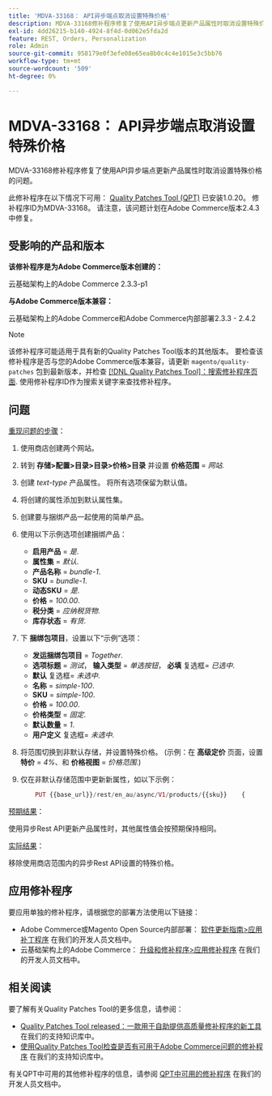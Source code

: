 ```yaml
---
title: 'MDVA-33168： API异步端点取消设置特殊价格'
description: MDVA-33168修补程序修复了使用API异步端点更新产品属性时取消设置特殊价格的问题。
exl-id: 4dd26215-b140-4924-8f4d-0d062e5fda2d
feature: REST, Orders, Personalization
role: Admin
source-git-commit: 958179e0f3efe08e65ea8b0c4c4e1015e3c5bb76
workflow-type: tm+mt
source-wordcount: '509'
ht-degree: 0%

---
```


# MDVA-33168： API异步端点取消设置特殊价格

MDVA-33168修补程序修复了使用API异步端点更新产品属性时取消设置特殊价格的问题。

此修补程序在以下情况下可用： [Quality Patches Tool (QPT)](/help/announcements/adobe-commerce-announcements/magento-quality-patches-released-new-tool-to-self-serve-quality-patches.md) 已安装1.0.20。 修补程序ID为MDVA-33168。 请注意，该问题计划在Adobe Commerce版本2.4.3中修复。

## 受影响的产品和版本

**该修补程序是为Adobe Commerce版本创建的：**

云基础架构上的Adobe Commerce 2.3.3-p1

**与Adobe Commerce版本兼容：**

云基础架构上的Adobe Commerce和Adobe Commerce内部部署2.3.3 - 2.4.2

>[!NOTE]
>
>该修补程序可能适用于具有新的Quality Patches Tool版本的其他版本。 要检查该修补程序是否与您的Adobe Commerce版本兼容，请更新 `magento/quality-patches` 包到最新版本，并检查 [[!DNL Quality Patches Tool]：搜索修补程序页面](https://devdocs.magento.com/quality-patches/tool.html#patch-grid). 使用修补程序ID作为搜索关键字来查找修补程序。

## 问题

<u>重现问题的步骤</u>：

1. 使用商店创建两个网站。
1. 转到 **存储>配置>目录>目录>价格>目录** 并设置 **价格范围** = *网站*.
1. 创建 *text-type* 产品属性。 将所有选项保留为默认值。
1. 将创建的属性添加到默认属性集。
1. 创建要与捆绑产品一起使用的简单产品。
1. 使用以下示例选项创建捆绑产品：
   * **启用产品** = *是*.
   * **属性集** = *默认*.
   * **产品名称** = *bundle-1*.
   * **SKU** = *bundle-1*.
   * **动态SKU** = *是*.
   * **价格** = *100.00*.
   * **税分类** = *应纳税货物*.
   * **库存状态** = *有货*.
1. 下 **捆绑包项目**，设置以下“示例”选项：
   * **发运捆绑包项目** = *Together*.
   * **选项标题** = *测试*， **输入类型** = *单选按钮*， **必填** 复选框= *已选中*.
   * **默认** 复选框= *未选中*.
   * **名称** = *simple-100*.
   * **SKU** = *simple-100*.
   * **价格** = *100.00*.
   * **价格类型** = *固定*.
   * **默认数量** = *1*.
   * **用户定义** 复选框= *未选中*.
1. 将范围切换到非默认存储，并设置特殊价格。 (示例：在 **高级定价** 页面，设置 **特价** = *4%*、和 **价格视图** = *价格范围*.)
1. 仅在非默认存储范围中更新新属性，如以下示例：

   ```php
       PUT {{base_url}}/rest/en_au/async/V1/products/{{sku}}    {        "product": {            "custom_attributes": [                {                    "attribute_code": "text_attr",                    "value": 21                                   }            ]                    }    }
   ```

<u>预期结果</u>：

使用异步Rest API更新产品属性时，其他属性值会按预期保持相同。

<u>实际结果</u>：

移除使用商店范围内的异步Rest API设置的特殊价格。

## 应用修补程序

要应用单独的修补程序，请根据您的部署方法使用以下链接：

* Adobe Commerce或Magento Open Source内部部署： [软件更新指南>应用补丁程序](https://devdocs.magento.com/guides/v2.4/comp-mgr/patching/mqp.html) 在我们的开发人员文档中。
* 云基础架构上的Adobe Commerce： [升级和修补程序>应用修补程序](https://devdocs.magento.com/cloud/project/project-patch.html) 在我们的开发人员文档中。

## 相关阅读

要了解有关Quality Patches Tool的更多信息，请参阅：

* [Quality Patches Tool released：一款用于自助提供高质量修补程序的新工具](/help/announcements/adobe-commerce-announcements/magento-quality-patches-released-new-tool-to-self-serve-quality-patches.md) 在我们的支持知识库中。
* [使用Quality Patches Tool检查是否有可用于Adobe Commerce问题的修补程序](/help/support-tools/patches-available-in-qpt-tool/check-patch-for-magento-issue-with-magento-quality-patches.md) 在我们的支持知识库中。

有关QPT中可用的其他修补程序的信息，请参阅 [QPT中可用的修补程序](https://devdocs.magento.com/quality-patches/tool.html#patch-grid) 在我们的开发人员文档中。
